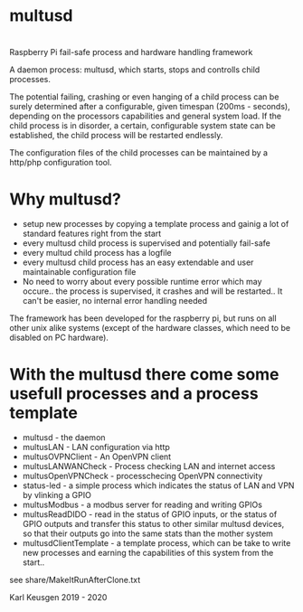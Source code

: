 # multusd
#


Raspberry Pi fail-safe process and hardware handling framework

A daemon process: multusd, which starts, stops and controlls child processes.

The potential failing, crashing or even hanging of a child process can be surely determined after a configurable, given timespan (200ms - seconds), depending on the processors capabilities and general system load.
If the child process is in disorder, a certain, configurable system state can be established, the child process will be restarted endlessly.

The configuration files of the child processes can be maintained by a http/php configuration tool.

# Why multusd?

- setup new processes by copying a template process and gainig a lot of standard features right from the start
- every multusd child process is supervised and potentially fail-safe
- every multud child process has a logfile
- every multusd child process has an easy extendable and user maintainable configuration file
- No need to worry about every possible runtime error which may occure.. the process is supervised, it crashes and will be restarted.. It can't be easier, no internal error handling needed


The framework has been developed for the raspberry pi, but runs on all other unix alike systems (except of the hardware classes, which need to be disabled on PC hardware).

# With the multusd there come some usefull processes and a process template

- multusd - the daemon
- multusLAN - LAN configuration via http
- multusOVPNClient - An OpenVPN client
- multusLANWANCheck - Process checking LAN and internet access
- multusOpenVPNCheck - processchecing OpenVPN connectivity
- status-led - a simple process which indicates the status of LAN and VPN by vlinking a GPIO
- multusModbus - a modbus server for reading and writing GPIOs
- multusReadDIDO - read in the status of GPIO inputs, or the status of GPIO outputs and transfer this status to other similar multusd devices, so that their outputs go into the same stats than the mother system
- multusdClientTemplate - a template process, which can be take to write new processes and earning the capabilities of this system from the start.. 

see share/MakeItRunAfterClone.txt

Karl Keusgen
2019 - 2020

